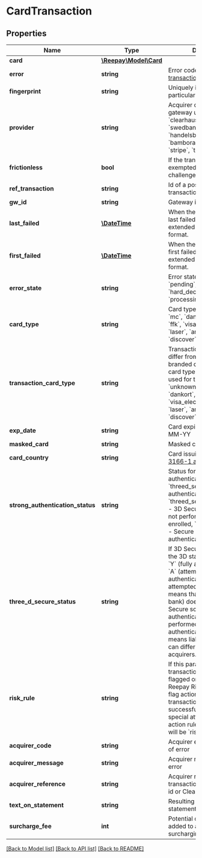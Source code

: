 # CardTransaction

## Properties
Name | Type | Description | Notes
------------ | ------------- | ------------- | -------------
**card** | [**\Reepay\Model\Card**](Card.md) |  | [optional] 
**error** | **string** | Error code if failed. See [transaction errors](https://reference.reepay.com/api/#transaction-errors). | [optional] 
**fingerprint** | **string** | Uniquely identifies this particular card number | [optional] 
**provider** | **string** | Acquirer or payment gateway used: &#x60;reepay&#x60;, &#x60;clearhaus&#x60;, &#x60;nets&#x60;, &#x60;swedbank&#x60;, &#x60;handelsbanken&#x60;, &#x60;elavon&#x60;, &#x60;bambora&#x60;, &#x60;valitor&#x60;, &#x60;dibs&#x60;, &#x60;stripe&#x60;, &#x60;test&#x60; | [optional] 
**frictionless** | **bool** | If the transaction was exempted from a 3DS challenge | [optional] 
**ref_transaction** | **string** | Id of a possible referenced transaction | [optional] 
**gw_id** | **string** | Gateway id for card | [optional] 
**last_failed** | [**\DateTime**](\DateTime.md) | When the card transaction last failed, in [ISO-8601](http://en.wikipedia.org/wiki/ISO_8601) extended offset date-time format. | [optional] 
**first_failed** | [**\DateTime**](\DateTime.md) | When the card transaction first failed, in [ISO-8601](http://en.wikipedia.org/wiki/ISO_8601) extended offset date-time format. | [optional] 
**error_state** | **string** | Error state if failed: &#x60;pending&#x60;, &#x60;soft_declined&#x60;, &#x60;hard_declined&#x60; or &#x60;processing_error&#x60; | [optional] 
**card_type** | **string** | Card type: &#x60;unknown&#x60;, &#x60;visa&#x60;, &#x60;mc&#x60;, &#x60;dankort&#x60;, &#x60;visa_dk&#x60;, &#x60;ffk&#x60;, &#x60;visa_elec&#x60;, &#x60;maestro&#x60;, &#x60;laser&#x60;, &#x60;amex&#x60;, &#x60;diners&#x60;, &#x60;discover&#x60; or &#x60;jcb&#x60; | 
**transaction_card_type** | **string** | Transaction card type. Will differ from &#x60;card_type&#x60; if co-branded card. Transaction card type is the card type used for the transaction. &#x60;unknown&#x60;, &#x60;visa&#x60;, &#x60;mc&#x60;, &#x60;dankort&#x60;, &#x60;visa_dk&#x60;, &#x60;ffk&#x60;, &#x60;visa_elec&#x60;, &#x60;maestro&#x60;, &#x60;laser&#x60;, &#x60;amex&#x60;, &#x60;diners&#x60;, &#x60;discover&#x60; or &#x60;jcb&#x60; | [optional] 
**exp_date** | **string** | Card expire date on form MM-YY | [optional] 
**masked_card** | **string** | Masked card number | [optional] 
**card_country** | **string** | Card issuing country in [ISO 3166-1 alpha-2](http://en.wikipedia.org/wiki/ISO_3166-1_alpha-2) | [optional] 
**strong_authentication_status** | **string** | Status for strong customer authentication: &#x60;threed_secure&#x60; - 3D Secure authenticated, &#x60;threed_secure_not_enrolled&#x60; - 3D Secure authentication not performed as card not enrolled, &#x60;secured_by_nets&#x60; - Secure by Nets authenticated | [optional] 
**three_d_secure_status** | **string** | If 3D Secure authenticated the 3D status will either be &#x60;Y&#x60; (fully authenticated) or &#x60;A&#x60; (attempted authenticated). An attempted authentication means that card issuer (e.g. bank) does not support 3D Secure so no full authentication has been performed. Attempted authentication normally means liability shift, but this can differ between acquirers. | [optional] 
**risk_rule** | **string** | If this parameter is set the transaction has either been flagged or declined by a Reepay Risk Filter rule. For flag action rules the transaction can be successful, but may require special attention. For block action rules the decline error will be &#x60;risk_filter_block&#x60;. | [optional] 
**acquirer_code** | **string** | Acquirer error code in case of error | [optional] 
**acquirer_message** | **string** | Acquirer message in case of error | [optional] 
**acquirer_reference** | **string** | Acquirer reference to transaction. E.g. Nets order id or Clearhaus reference. | [optional] 
**text_on_statement** | **string** | Resulting text on bank statement if known | [optional] 
**surcharge_fee** | **int** | Potential card surcharge fee added to amount if surcharging enabled | [optional] 

[[Back to Model list]](../../README.md#documentation-for-models) [[Back to API list]](../../README.md#documentation-for-api-endpoints) [[Back to README]](../../README.md)

